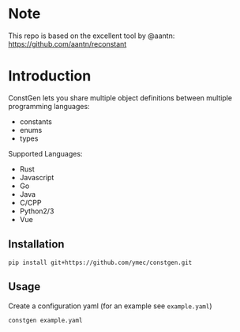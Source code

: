 # Note

This repo is based on the excellent tool by @aantn: https://github.com/aantn/reconstant

# Introduction
ConstGen lets you share multiple object definitions between multiple programming languages:

* constants
* enums
* types

Supported Languages:

* Rust
* Javascript
* Go
* Java
* C/CPP
* Python2/3
* Vue

## Installation
```
pip install git+https://github.com/ymec/constgen.git
```

## Usage
Create a configuration yaml (for an example see `example.yaml`)

```
constgen example.yaml
```
